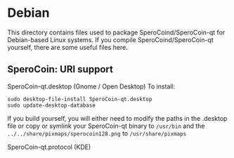 
Debian
====================
This directory contains files used to package SperoCoind/SperoCoin-qt
for Debian-based Linux systems. If you compile SperoCoind/SperoCoin-qt yourself, there are some useful files here.

## SperoCoin: URI support ##


SperoCoin-qt.desktop  (Gnome / Open Desktop)
To install:

	sudo desktop-file-install SperoCoin-qt.desktop
	sudo update-desktop-database

If you build yourself, you will either need to modify the paths in
the .desktop file or copy or symlink your SperoCoin-qt binary to `/usr/bin`
and the `../../share/pixmaps/sperocoin128.png` to `/usr/share/pixmaps`

SperoCoin-qt.protocol (KDE)

